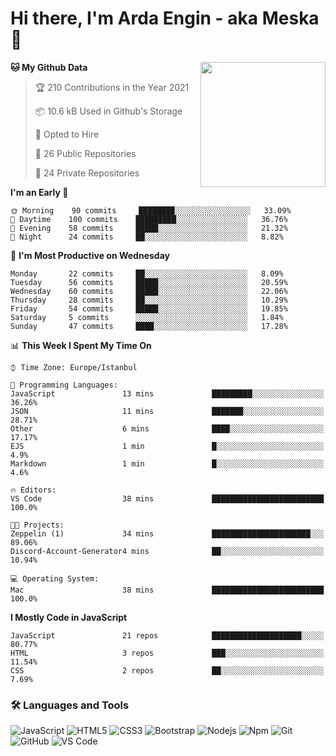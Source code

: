 # Hi there, I'm Arda Engin - aka Meska 👋

<img align='right' src='https://user-images.githubusercontent.com/5713670/87202985-820dcb80-c2b6-11ea-9f56-7ec461c497c3.gif' width='200"'>

<!--START_SECTION:waka-->
**🐱 My Github Data** 

> 🏆 210 Contributions in the Year 2021
 > 
> 📦 10.6 kB Used in Github's Storage 
 > 
> 💼 Opted to Hire
 > 
> 📜 26 Public Repositories 
 > 
> 🔑 24 Private Repositories  
 > 
**I'm an Early 🐤** 

```text
🌞 Morning    90 commits     ████████░░░░░░░░░░░░░░░░░   33.09% 
🌆 Daytime    100 commits    █████████░░░░░░░░░░░░░░░░   36.76% 
🌃 Evening    58 commits     █████░░░░░░░░░░░░░░░░░░░░   21.32% 
🌙 Night      24 commits     ██░░░░░░░░░░░░░░░░░░░░░░░   8.82%

```
📅 **I'm Most Productive on Wednesday** 

```text
Monday       22 commits     ██░░░░░░░░░░░░░░░░░░░░░░░   8.09% 
Tuesday      56 commits     █████░░░░░░░░░░░░░░░░░░░░   20.59% 
Wednesday    60 commits     █████░░░░░░░░░░░░░░░░░░░░   22.06% 
Thursday     28 commits     ██░░░░░░░░░░░░░░░░░░░░░░░   10.29% 
Friday       54 commits     █████░░░░░░░░░░░░░░░░░░░░   19.85% 
Saturday     5 commits      ░░░░░░░░░░░░░░░░░░░░░░░░░   1.84% 
Sunday       47 commits     ████░░░░░░░░░░░░░░░░░░░░░   17.28%

```


📊 **This Week I Spent My Time On** 

```text
⌚︎ Time Zone: Europe/Istanbul

💬 Programming Languages: 
JavaScript               13 mins             █████████░░░░░░░░░░░░░░░░   36.26% 
JSON                     11 mins             ███████░░░░░░░░░░░░░░░░░░   28.71% 
Other                    6 mins              ████░░░░░░░░░░░░░░░░░░░░░   17.17% 
EJS                      1 min               █░░░░░░░░░░░░░░░░░░░░░░░░   4.9% 
Markdown                 1 min               █░░░░░░░░░░░░░░░░░░░░░░░░   4.6%

🔥 Editors: 
VS Code                  38 mins             █████████████████████████   100.0%

🐱‍💻 Projects: 
Zeppelin (1)             34 mins             ██████████████████████░░░   89.06% 
Discord-Account-Generator4 mins              ██░░░░░░░░░░░░░░░░░░░░░░░   10.94%

💻 Operating System: 
Mac                      38 mins             █████████████████████████   100.0%

```

**I Mostly Code in JavaScript** 

```text
JavaScript               21 repos            ████████████████████░░░░░   80.77% 
HTML                     3 repos             ███░░░░░░░░░░░░░░░░░░░░░░   11.54% 
CSS                      2 repos             ██░░░░░░░░░░░░░░░░░░░░░░░   7.69%

```



<!--END_SECTION:waka-->


### 🛠 Languages and Tools
![JavaScript](https://img.shields.io/badge/-JavaScript-%23F7DF1C?style=flat-square&logo=javascript&logoColor=000000&color=%23FFCE5A)
![HTML5](https://img.shields.io/badge/-HTML5-%23E44D27?style=flat-square&logo=html5&logoColor=ffffff)
![CSS3](https://img.shields.io/badge/-CSS3-%231572B6?style=flat-square&logo=css3)
![Bootstrap](https://img.shields.io/badge/-Bootstrap-563D7C?style=flat-square&logo=Bootstrap)
![Nodejs](https://img.shields.io/badge/-Nodejs-339933?style=flat-square&logo=Node.js&logoColor=ffffff)
![Npm](https://img.shields.io/badge/-npm-CB3837?style=flat-square&logo=npm)
![Git](https://img.shields.io/badge/-Git-%23F05032?style=flat-square&logo=git&logoColor=%23ffffff)
![GitHub](https://img.shields.io/badge/-GitHub-181717?style=flat-square&logo=github)
![VS Code](http://img.shields.io/badge/-VS%20Code-007ACC?style=flat-square&logo=visual-studio-code&logoColor=ffffff)
